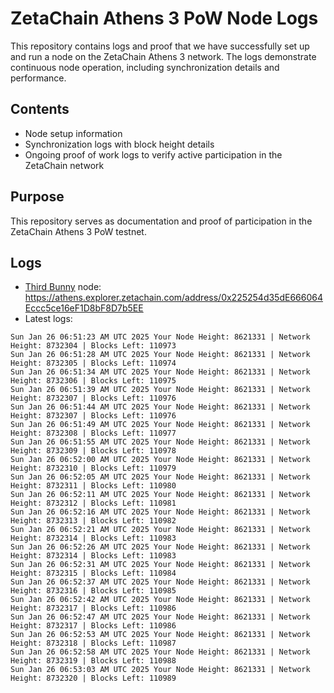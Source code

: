 # ZetaChain Athens 3 PoW Node Logs
This repository contains logs and proof that we have successfully set up and run a node on the ZetaChain Athens 3 network. The logs demonstrate continuous node operation, including synchronization details and performance.

## Contents
- Node setup information
- Synchronization logs with block height details
- Ongoing proof of work logs to verify active participation in the ZetaChain network

## Purpose
This repository serves as documentation and proof of participation in the ZetaChain Athens 3 PoW testnet.

## Logs

- [Third Bunny](https://thirdbunny.xyz/) node: https://athens.explorer.zetachain.com/address/0x225254d35dE666064Eccc5ce16eF1D8bF8D7b5EE
- Latest logs:
```
Sun Jan 26 06:51:23 AM UTC 2025 Your Node Height: 8621331 | Network Height: 8732304 | Blocks Left: 110973
Sun Jan 26 06:51:28 AM UTC 2025 Your Node Height: 8621331 | Network Height: 8732305 | Blocks Left: 110974
Sun Jan 26 06:51:34 AM UTC 2025 Your Node Height: 8621331 | Network Height: 8732306 | Blocks Left: 110975
Sun Jan 26 06:51:39 AM UTC 2025 Your Node Height: 8621331 | Network Height: 8732307 | Blocks Left: 110976
Sun Jan 26 06:51:44 AM UTC 2025 Your Node Height: 8621331 | Network Height: 8732307 | Blocks Left: 110976
Sun Jan 26 06:51:49 AM UTC 2025 Your Node Height: 8621331 | Network Height: 8732308 | Blocks Left: 110977
Sun Jan 26 06:51:55 AM UTC 2025 Your Node Height: 8621331 | Network Height: 8732309 | Blocks Left: 110978
Sun Jan 26 06:52:00 AM UTC 2025 Your Node Height: 8621331 | Network Height: 8732310 | Blocks Left: 110979
Sun Jan 26 06:52:05 AM UTC 2025 Your Node Height: 8621331 | Network Height: 8732311 | Blocks Left: 110980
Sun Jan 26 06:52:11 AM UTC 2025 Your Node Height: 8621331 | Network Height: 8732312 | Blocks Left: 110981
Sun Jan 26 06:52:16 AM UTC 2025 Your Node Height: 8621331 | Network Height: 8732313 | Blocks Left: 110982
Sun Jan 26 06:52:21 AM UTC 2025 Your Node Height: 8621331 | Network Height: 8732314 | Blocks Left: 110983
Sun Jan 26 06:52:26 AM UTC 2025 Your Node Height: 8621331 | Network Height: 8732314 | Blocks Left: 110983
Sun Jan 26 06:52:31 AM UTC 2025 Your Node Height: 8621331 | Network Height: 8732315 | Blocks Left: 110984
Sun Jan 26 06:52:37 AM UTC 2025 Your Node Height: 8621331 | Network Height: 8732316 | Blocks Left: 110985
Sun Jan 26 06:52:42 AM UTC 2025 Your Node Height: 8621331 | Network Height: 8732317 | Blocks Left: 110986
Sun Jan 26 06:52:47 AM UTC 2025 Your Node Height: 8621331 | Network Height: 8732317 | Blocks Left: 110986
Sun Jan 26 06:52:53 AM UTC 2025 Your Node Height: 8621331 | Network Height: 8732318 | Blocks Left: 110987
Sun Jan 26 06:52:58 AM UTC 2025 Your Node Height: 8621331 | Network Height: 8732319 | Blocks Left: 110988
Sun Jan 26 06:53:03 AM UTC 2025 Your Node Height: 8621331 | Network Height: 8732320 | Blocks Left: 110989
```
